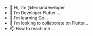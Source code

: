 - 👋 Hi, I’m @fernandeveloper
- 👀 I’m Developer Flutter ...
- 🌱 I’m learning Go...
- 💞️ I’m looking to collaborate on Flutter...
- 📫 How to reach me ...

<!---
fernandeveloper/fernandeveloper is a ✨ special ✨ repository because its `README.md` (this file) appears on your GitHub profile.
You can click the Preview link to take a look at your changes.
--->
